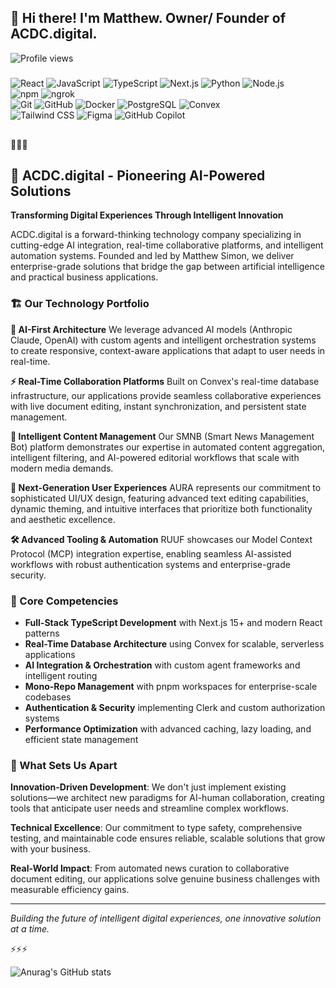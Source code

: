 ## 💾 Hi there! I'm Matthew. Owner/ Founder of ACDC.digital.

![Profile views](https://komarev.com/ghpvc/?username=acdc-digital&color=blue&style=flat-square&label=Profile+views)

#####

#####

![React](https://img.shields.io/badge/-React-61DAFB?style=flat-square&logo=react&logoColor=black)
![JavaScript](https://img.shields.io/badge/-JavaScript-F7DF1E?style=flat-square&logo=javascript&logoColor=black)
![TypeScript](https://img.shields.io/badge/-TypeScript-3178C6?style=flat-square&logo=typescript&logoColor=white)
![Next.js](https://img.shields.io/badge/-Next.js-000000?style=flat-square&logo=next.js&logoColor=white)
![Python](https://img.shields.io/badge/-Python-3776AB?style=flat-square&logo=python&logoColor=white)
![Node.js](https://img.shields.io/badge/-Node.js-339933?style=flat-square&logo=node.js&logoColor=white)  
![npm](https://img.shields.io/badge/-npm-CB3837?style=flat-square&logo=npm&logoColor=white)
![ngrok](https://img.shields.io/badge/-ngrok-14A99B?style=flat-square&logo=ngrok&logoColor=white)  
![Git](https://img.shields.io/badge/-Git-F05032?style=flat-square&logo=git&logoColor=white)
![GitHub](https://img.shields.io/badge/-GitHub-181717?style=flat-square&logo=github&logoColor=white)
![Docker](https://img.shields.io/badge/-Docker-2496ED?style=flat-square&logo=docker&logoColor=white)
![PostgreSQL](https://img.shields.io/badge/-PostgreSQL-336791?style=flat-square&logo=postgresql&logoColor=white)
![Convex](https://img.shields.io/badge/-Convex_DB-F24E1E?style=flat-square&logo=convex&logoColor=white)  
![Tailwind CSS](https://img.shields.io/badge/-Tailwind%20CSS-38B2AC?style=flat-square&logo=tailwind-css&logoColor=white)
![Figma](https://img.shields.io/badge/-Figma-F24E1E?style=flat-square&logo=figma&logoColor=white)
![GitHub Copilot](https://img.shields.io/badge/-GitHub%20Copilot-000000?style=flat-square&logo=github-copilot&logoColor=white)

##

👋👋👋

## 🚀 ACDC.digital - Pioneering AI-Powered Solutions

**Transforming Digital Experiences Through Intelligent Innovation**

ACDC.digital is a forward-thinking technology company specializing in cutting-edge AI integration, real-time collaborative platforms, and intelligent automation systems. Founded and led by Matthew Simon, we deliver enterprise-grade solutions that bridge the gap between artificial intelligence and practical business applications.

### 🏗️ Our Technology Portfolio

**🤖 AI-First Architecture**
We leverage advanced AI models (Anthropic Claude, OpenAI) with custom agents and intelligent orchestration systems to create responsive, context-aware applications that adapt to user needs in real-time.

**⚡ Real-Time Collaboration Platforms**
Built on Convex's real-time database infrastructure, our applications provide seamless collaborative experiences with live document editing, instant synchronization, and persistent state management.

**🔄 Intelligent Content Management**
Our SMNB (Smart News Management Bot) platform demonstrates our expertise in automated content aggregation, intelligent filtering, and AI-powered editorial workflows that scale with modern media demands.

**🎨 Next-Generation User Experiences**
AURA represents our commitment to sophisticated UI/UX design, featuring advanced text editing capabilities, dynamic theming, and intuitive interfaces that prioritize both functionality and aesthetic excellence.

**🛠️ Advanced Tooling & Automation**
RUUF showcases our Model Context Protocol (MCP) integration expertise, enabling seamless AI-assisted workflows with robust authentication systems and enterprise-grade security.

### 🎯 Core Competencies

- **Full-Stack TypeScript Development** with Next.js 15+ and modern React patterns
- **Real-Time Database Architecture** using Convex for scalable, serverless applications
- **AI Integration & Orchestration** with custom agent frameworks and intelligent routing
- **Mono-Repo Management** with pnpm workspaces for enterprise-scale codebases
- **Authentication & Security** implementing Clerk and custom authorization systems
- **Performance Optimization** with advanced caching, lazy loading, and efficient state management

### 🌟 What Sets Us Apart

**Innovation-Driven Development**: We don't just implement existing solutions—we architect new paradigms for AI-human collaboration, creating tools that anticipate user needs and streamline complex workflows.

**Technical Excellence**: Our commitment to type safety, comprehensive testing, and maintainable code ensures reliable, scalable solutions that grow with your business.

**Real-World Impact**: From automated news curation to collaborative document editing, our applications solve genuine business challenges with measurable efficiency gains.

---

_Building the future of intelligent digital experiences, one innovative solution at a time._

⚡⚡⚡

![Anurag's GitHub stats](https://github-readme-stats.vercel.app/api?username=acdc-digital&show_icons=true)
